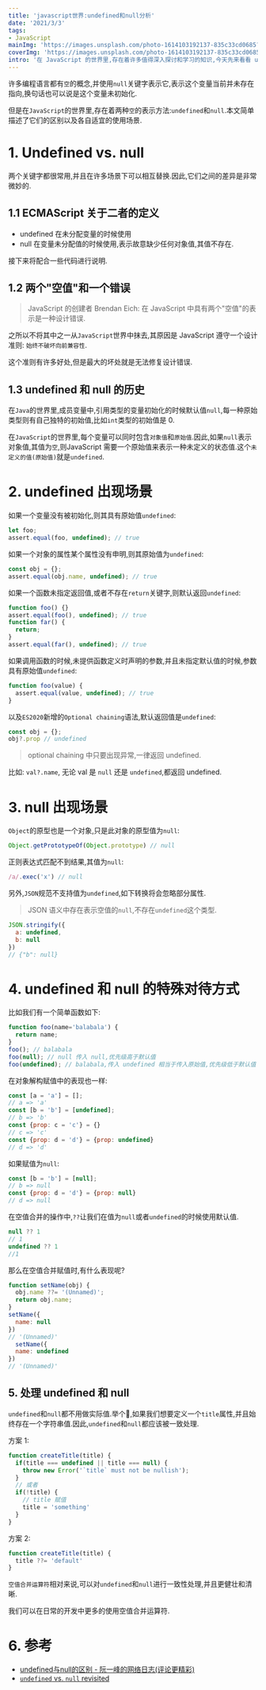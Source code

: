 ```yaml
---
title: 'javascript世界:undefined和null分析'
date: '2021/3/3'
tags:
- JavaScript
mainImg: 'https://images.unsplash.com/photo-1614103192137-835c33cd0685?crop=entropy&cs=tinysrgb&fit=max&fm=jpg&ixid=MXwxNjUyNjZ8MHwxfHJhbmRvbXx8fHx8fHx8&ixlib=rb-1.2.1&q=80&w=1080'
coverImg: 'https://images.unsplash.com/photo-1614103192137-835c33cd0685?crop=entropy&cs=tinysrgb&fit=max&fm=jpg&ixid=MXwxNjUyNjZ8MHwxfHJhbmRvbXx8fHx8fHx8&ixlib=rb-1.2.1&q=80&w=400'
intro: '在 JavaScript 的世界里,存在着许多值得深入探讨和学习的知识,今天先来看看 undefined 和 null 的特性和对比.'
---
```


许多编程语言都有`空`的概念,并使用`null`关键字表示它,表示这个变量当前并未存在指向,换句话也可以说是这个变量未初始化.

但是在`JavaScript`的世界里,存在着两种`空`的表示方法:`undefined`和`null`.本文简单描述了它们的区别以及各自适宜的使用场景.

# 1. Undefined vs. null

两个关键字都很常用,并且在许多场景下可以相互替换.因此,它们之间的差异是非常微妙的.

## 1.1 ECMAScript 关于二者的定义

- undefined 在未分配变量的时候使用
- null 在变量未分配值的时候使用,表示故意缺少任何对象值,其值不存在.

接下来将配合一些代码进行说明.

## 1.2 两个"空值"和一个错误

> JavaScript 的创建者 Brendan Eich: 在 JavaScript 中具有两个"空值"的表示是一种设计错误.

之所以不将其中之一从`JavaScript`世界中抹去,其原因是 JavaScript 遵守一个设计准则: `始终不破坏向前兼容性`.

这个准则有许多好处,但是最大的坏处就是无法修复设计错误.

## 1.3 undefined 和 null 的历史

在`Java`的世界里,成员变量中,引用类型的变量初始化的时候默认值`null`,每一种原始类型则有自己独特的初始值,比如`int`类型的初始值是 0.

在`JavaScript`的世界里,每个变量可以同时包含`对象值`和`原始值`.因此,如果`null`表示对象值,其值为`空`,则JavaScript 需要一个原始值来表示一种未定义的状态值.这个`未定义的值(原始值)`就是`undefined`.

# 2. undefined 出现场景

如果一个变量没有被初始化,则其具有原始值`undefined`:

```js
let foo;
assert.equal(foo, undefined); // true
```

如果一个对象的属性某个属性没有申明,则其原始值为`undefined`:

```js
const obj = {};
assert.equal(obj.name, undefined); // true
```

如果一个函数未指定返回值,或者不存在`return`关键字,则默认返回`undefined`:

```js
function foo() {}
assert.equal(foo(), undefined); // true
function far() {
  return;
}
assert.equal(far(), undefined); // true
```

如果调用函数的时候,未提供函数定义时声明的参数,并且未指定默认值的时候,参数具有原始值`undefined`:

```js
function foo(value) {
  assert.equal(value, undefined); // true
}
```

以及`ES2020`新增的`Optional chaining`语法,默认返回值是`undefined`:

```js
const obj = {};
obj?.prop // undefined
```

> optional chaining 中只要出现异常,一律返回 undefined.

比如: `val?.name`, 无论 val 是 `null` 还是 `undefined`,都返回 undefined.

# 3. null 出现场景

`Object`的原型也是一个对象,只是此对象的原型值为`null`:

```js
Object.getPrototypeOf(Object.prototype) // null
```

正则表达式匹配不到结果,其值为`null`:

```js
/a/.exec('x') // null
```

另外,`JSON`规范不支持值为`undefined`,如下转换将会忽略部分属性.

> JSON 语义中存在表示空值的`null`,不存在`undefined`这个类型.

```js
JSON.stringify({
  a: undefined,
  b: null
})
// {"b": null}
```

# 4. undefined 和 null 的特殊对待方式

比如我们有一个简单函数如下:

```js
function foo(name='balabala') {
  return name;
}
foo(); // balabala
foo(null); // null 传入 null,优先级高于默认值
foo(undefined); // balabala,传入 undefined 相当于传入原始值,优先级低于默认值
```

在对象解构赋值中的表现也一样:

```js
const [a = 'a'] = [];
// a => 'a'
const [b = 'b'] = [undefined];
// b => 'b'
const {prop: c = 'c'} = {}
// c => 'c'
const {prop: d = 'd'} = {prop: undefined}
// d => 'd'
```

如果赋值为`null`:

```js
const [b = 'b'] = [null];
// b => null
const {prop: d = 'd'} = {prop: null}
// d => null
```

在空值合并的操作中,`??`让我们在值为`null`或者`undefined`的时候使用默认值.

```js
null ?? 1 
// 1
undefined ?? 1 
//1
```

那么在空值合并赋值时,有什么表现呢?

```js
function setName(obj) {
  obj.name ??= '(Unnamed)';
  return obj.name;
}
setName({
  name: null
})
// '(Unnamed)'
  setName({
  name: undefined
})
// '(Unnamed)'
```

## 5. 处理 undefined 和 null

`undefined`和`null`都不用做实际值.举个🌰,如果我们想要定义一个`title`属性,并且始终存在一个字符串值.因此,`undefined`和`null`都应该被一致处理.

方案 1:

```js
function createTitle(title) {
  if(title === undefined || title === null) {
    throw new Error('`title` must not be nullish');
  }
  // 或者
  if(!title) {
    // title 赋值
    title = 'something'
  }
}
```

方案 2:

```js
function createTitle(title) {
  title ??= 'default'
}
```

`空值合并运算符`相对来说,可以对`undefined`和`null`进行一致性处理,并且更健壮和清晰.

我们可以在日常的开发中更多的使用空值合并运算符.



# 6. 参考

- [undefined与null的区别 - 阮一峰的网络日志(评论更精彩)](https://www.ruanyifeng.com/blog/2014/03/undefined-vs-null.html)
- [`undefined` vs. `null` revisited](https://2ality.com/2021/01/undefined-null-revisited.html#occurrences-of-null-in-the-language)